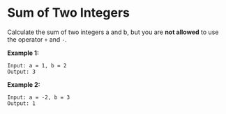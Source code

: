 # Sum of Two Integers

Calculate the sum of two integers a and b, but you are **not allowed** to use the operator `+` and `-`.

**Example 1:**

```pseudo
Input: a = 1, b = 2
Output: 3
```

**Example 2:**

```pseudo
Input: a = -2, b = 3
Output: 1
```
